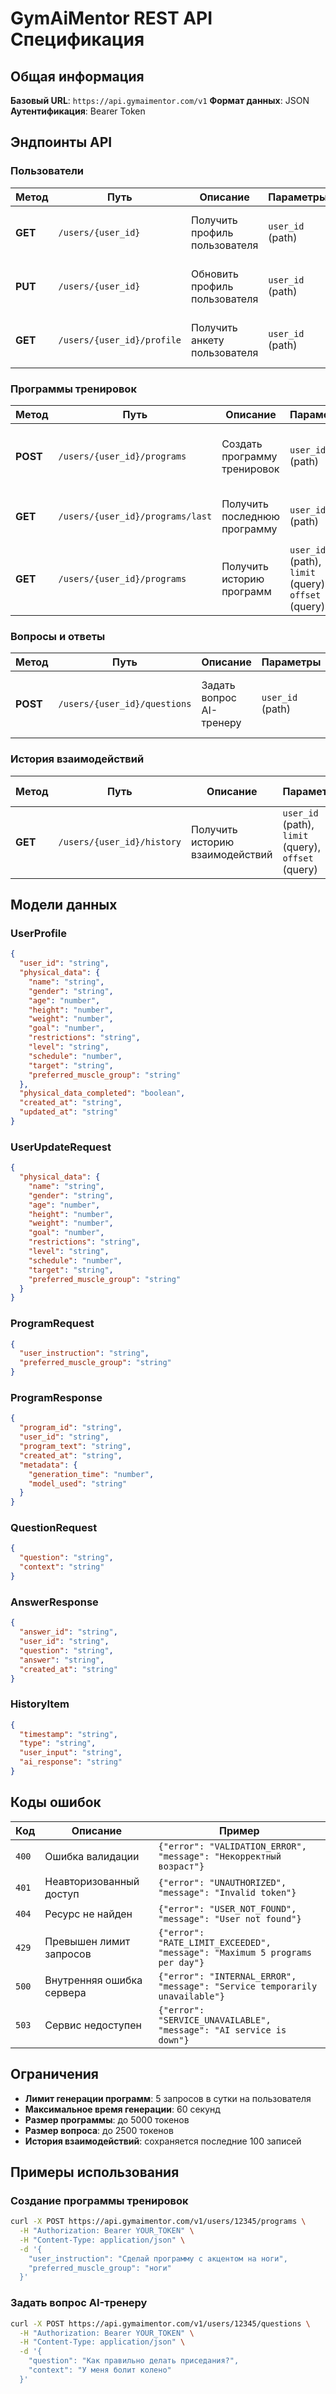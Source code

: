 # GymAiMentor REST API Спецификация

## Общая информация
**Базовый URL**: `https://api.gymaimentor.com/v1`
**Формат данных**: JSON
**Аутентификация**: Bearer Token

## Эндпоинты API

### Пользователи

| Метод | Путь | Описание | Параметры | Тело запроса | Ответ |
|-------|------|----------|-----------|--------------|--------|
| **GET** | `/users/{user_id}` | Получить профиль пользователя | `user_id` (path) | - | `200`: UserProfile<br>`404`: UserNotFound |
| **PUT** | `/users/{user_id}` | Обновить профиль пользователя | `user_id` (path) | UserUpdateRequest | `200`: UserProfile<br>`400`: ValidationError |
| **GET** | `/users/{user_id}/profile` | Получить анкету пользователя | `user_id` (path) | - | `200`: UserProfileText<br>`404`: UserNotFound |

### Программы тренировок

| Метод | Путь | Описание | Параметры | Тело запроса | Ответ |
|-------|------|----------|-----------|--------------|--------|
| **POST** | `/users/{user_id}/programs` | Создать программу тренировок | `user_id` (path) | ProgramRequest | `201`: ProgramResponse<br>`400`: ValidationError<br>`429`: RateLimitExceeded |
| **GET** | `/users/{user_id}/programs/last` | Получить последнюю программу | `user_id` (path) | - | `200`: ProgramResponse<br>`404`: ProgramNotFound |
| **GET** | `/users/{user_id}/programs` | Получить историю программ | `user_id` (path), `limit` (query), `offset` (query) | - | `200`: ProgramListResponse |

### Вопросы и ответы

| Метод | Путь | Описание | Параметры | Тело запроса | Ответ |
|-------|------|----------|-----------|--------------|--------|
| **POST** | `/users/{user_id}/questions` | Задать вопрос AI-тренеру | `user_id` (path) | QuestionRequest | `200`: AnswerResponse<br>`400`: ValidationError<br>`429`: RateLimitExceeded |

### История взаимодействий

| Метод | Путь | Описание | Параметры | Тело запроса | Ответ |
|-------|------|----------|-----------|--------------|--------|
| **GET** | `/users/{user_id}/history` | Получить историю взаимодействий | `user_id` (path), `limit` (query), `offset` (query) | - | `200`: HistoryListResponse |

## Модели данных

### UserProfile
```json
{
  "user_id": "string",
  "physical_data": {
    "name": "string",
    "gender": "string",
    "age": "number",
    "height": "number",
    "weight": "number",
    "goal": "number",
    "restrictions": "string",
    "level": "string",
    "schedule": "number",
    "target": "string",
    "preferred_muscle_group": "string"
  },
  "physical_data_completed": "boolean",
  "created_at": "string",
  "updated_at": "string"
}
```

### UserUpdateRequest
```json
{
  "physical_data": {
    "name": "string",
    "gender": "string",
    "age": "number",
    "height": "number",
    "weight": "number",
    "goal": "number",
    "restrictions": "string",
    "level": "string",
    "schedule": "number",
    "target": "string",
    "preferred_muscle_group": "string"
  }
}
```

### ProgramRequest
```json
{
  "user_instruction": "string",
  "preferred_muscle_group": "string"
}
```

### ProgramResponse
```json
{
  "program_id": "string",
  "user_id": "string",
  "program_text": "string",
  "created_at": "string",
  "metadata": {
    "generation_time": "number",
    "model_used": "string"
  }
}
```

### QuestionRequest
```json
{
  "question": "string",
  "context": "string"
}
```

### AnswerResponse
```json
{
  "answer_id": "string",
  "user_id": "string",
  "question": "string",
  "answer": "string",
  "created_at": "string"
}
```

### HistoryItem
```json
{
  "timestamp": "string",
  "type": "string",
  "user_input": "string",
  "ai_response": "string"
}
```

## Коды ошибок

| Код | Описание | Пример |
|-----|----------|--------|
| `400` | Ошибка валидации | `{"error": "VALIDATION_ERROR", "message": "Некорректный возраст"}` |
| `401` | Неавторизованный доступ | `{"error": "UNAUTHORIZED", "message": "Invalid token"}` |
| `404` | Ресурс не найден | `{"error": "USER_NOT_FOUND", "message": "User not found"}` |
| `429` | Превышен лимит запросов | `{"error": "RATE_LIMIT_EXCEEDED", "message": "Maximum 5 programs per day"}` |
| `500` | Внутренняя ошибка сервера | `{"error": "INTERNAL_ERROR", "message": "Service temporarily unavailable"}` |
| `503` | Сервис недоступен | `{"error": "SERVICE_UNAVAILABLE", "message": "AI service is down"}` |

## Ограничения

- **Лимит генерации программ**: 5 запросов в сутки на пользователя
- **Максимальное время генерации**: 60 секунд
- **Размер программы**: до 5000 токенов
- **Размер вопроса**: до 2500 токенов
- **История взаимодействий**: сохраняется последние 100 записей

## Примеры использования

### Создание программы тренировок
```bash
curl -X POST https://api.gymaimentor.com/v1/users/12345/programs \
  -H "Authorization: Bearer YOUR_TOKEN" \
  -H "Content-Type: application/json" \
  -d '{
    "user_instruction": "Сделай программу с акцентом на ноги",
    "preferred_muscle_group": "ноги"
  }'
```

### Задать вопрос AI-тренеру
```bash
curl -X POST https://api.gymaimentor.com/v1/users/12345/questions \
  -H "Authorization: Bearer YOUR_TOKEN" \
  -H "Content-Type: application/json" \
  -d '{
    "question": "Как правильно делать приседания?",
    "context": "У меня болит колено"
  }'
